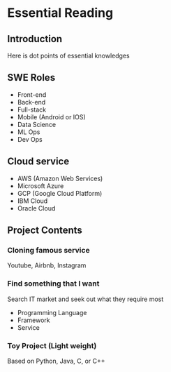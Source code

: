 # Essential Reading 

## Introduction
Here is dot points of essential knowledges

## SWE Roles
- Front-end
- Back-end
- Full-stack
- Mobile (Android or IOS)
- Data Science
- ML Ops
- Dev Ops

## Cloud service
- AWS (Amazon Web Services)
- Microsoft Azure
- GCP (Google Cloud Platform)
- IBM Cloud
- Oracle Cloud

## Project Contents

### Cloning famous service
Youtube, Airbnb, Instagram
### Find something that I want
Search IT market and seek out what they require most 
- Programming Language
- Framework
- Service
### Toy Project (Light weight)
Based on Python, Java, C, or C++

